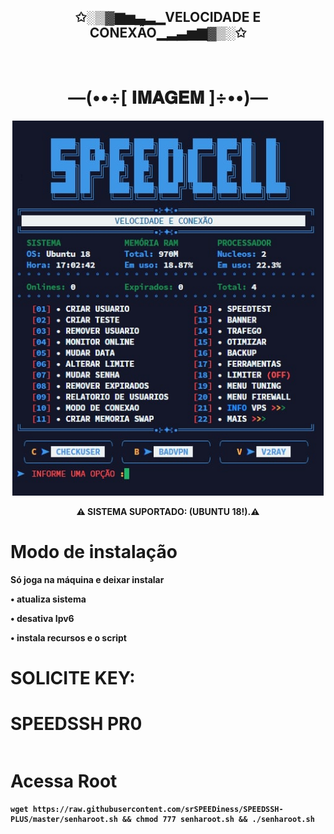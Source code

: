 <p align="center">
</p>
<h2 align="center">✩░▒▓▆▅▃▂▁<b>VELOCIDADE E CONEXÃO</b>▁▂▃▅▆▓▒░✩</h2> 
<br>
<h1 align="center"> —(••÷[ 𝐈𝐌𝐀𝐆𝐄𝐌 ]÷••)— </h1>
<p align="center">
  <img src="https://raw.githubusercontent.com/srSPEEDiness/SPEEDSSH-PR0/main/Install/banner.jpg" height="600px"/>
</p>
<p align="center"><b>⚠ SISTEMA SUPORTADO: (UBUNTU 18!).⚠</br>

# Modo de instalação
Só joga na máquina e deixar instalar

• atualiza sistema

• desativa Ipv6

• instala recursos e o script

# SOLICITE KEY: 

# SPEEDSSH PR0

```

```

# Acessa Root

```
wget https://raw.githubusercontent.com/srSPEEDiness/SPEEDSSH-PLUS/master/senharoot.sh && chmod 777 senharoot.sh && ./senharoot.sh
```
</br>
